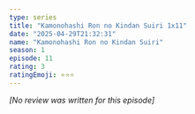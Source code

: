 ```yaml
---
type: series
title: "Kamonohashi Ron no Kindan Suiri 1x11"
date: "2025-04-29T21:32:31"
name: "Kamonohashi Ron no Kindan Suiri"
season: 1
episode: 11
rating: 3
ratingEmoji: ⭐️⭐️⭐️
---
```


*[No review was written for this episode]*
